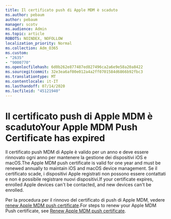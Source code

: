 ```yaml
---
title: Il certificato push di Apple MDM è scaduto
ms.author: pebaum
author: pebaum
manager: scotv
ms.audience: Admin
ms.topic: article
ROBOTS: NOINDEX, NOFOLLOW
localization_priority: Normal
ms.collection: Adm_O365
ms.custom:
- "2635"
- "9000770"
ms.openlocfilehash: 6d0b262e877487ed827496ca2a6e9e58a20a8422
ms.sourcegitcommit: 32e3ea6af00e012a4a2ff0701584d6866b92fbc3
ms.translationtype: MT
ms.contentlocale: it-IT
ms.lasthandoff: 07/14/2020
ms.locfileid: "45121940"
---
```

# <a name="your-apple-mdm-push-certificate-has-expired"></a><span data-ttu-id="9f693-102">Il certificato push di Apple MDM è scaduto</span><span class="sxs-lookup"><span data-stu-id="9f693-102">Your Apple MDM Push Certificate has expired</span></span>

<span data-ttu-id="9f693-103">Il certificato push MDM di Apple è valido per un anno e deve essere rinnovato ogni anno per mantenere la gestione dei dispositivi iOS e macOS.</span><span class="sxs-lookup"><span data-stu-id="9f693-103">The Apple MDM push certificate is valid for one year and must be renewed annually to maintain iOS and macOS device management.</span></span> <span data-ttu-id="9f693-104">Se il certificato scade, i dispositivi Apple registrati non possono essere contattati e non è possibile registrare nuovi dispositivi.</span><span class="sxs-lookup"><span data-stu-id="9f693-104">If your certificate expires, enrolled Apple devices can't be contacted, and new devices can't be enrolled.</span></span>

<span data-ttu-id="9f693-105">Per la procedura per il rinnovo del certificato di push di Apple MDM, vedere [renew Apple MDM push certificate](https://docs.microsoft.com/intune/apple-mdm-push-certificate-get#renew-apple-mdm-push-certificate).</span><span class="sxs-lookup"><span data-stu-id="9f693-105">For steps to renew your Apple MDM Push certificate, see [Renew Apple MDM push certificate](https://docs.microsoft.com/intune/apple-mdm-push-certificate-get#renew-apple-mdm-push-certificate).</span></span>